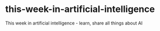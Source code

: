 # this-week-in-artificial-intelligence
This week in artificial intelligence - learn, share all things about AI
